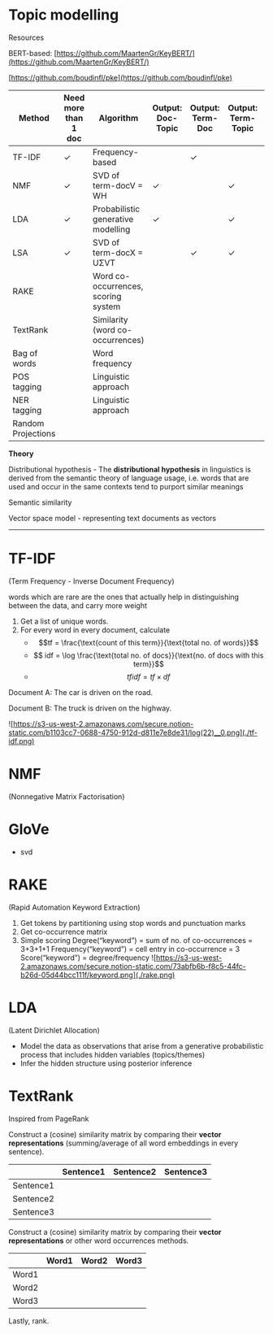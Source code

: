 # Topic modelling

Resources

BERT-based: [https://github.com/MaartenGr/KeyBERT/](https://github.com/MaartenGr/KeyBERT/)

[https://github.com/boudinfl/pke](https://github.com/boudinfl/pke)

| Method             | Need more than 1 doc | Algorithm                           | Output: Doc-Topic | Output: Term-Doc | Output: Term-Topic | Output: similarity matrix |
| ------------------ | -------------------- | ----------------------------------- | ----------------- | ---------------- | ------------------ | ------------------------- |
| TF-IDF             | ✓                    | Frequency-based                     |                   | ✓                |                    |                           |
| NMF                | ✓                    | SVD of term-docV = WH               | ✓                 |                  | ✓                  |                           |
| LDA                | ✓                    | Probabilistic generative modelling  | ✓                 |                  | ✓                  |                           |
| LSA                | ✓                    | SVD of term-docX = UΣVT             |                   | ✓                | ✓                  |                           |
| RAKE               |                      | Word co-occurrences, scoring system |                   |                  |                    |                           |
| TextRank           |                      | Similarity (word co-occurrences)    |                   |                  |                    | ✓                         |
| Bag of words       |                      | Word frequency                      |                   |                  |                    |                           |
| POS tagging        |                      | Linguistic approach                 |                   |                  |                    |                           |
| NER tagging        |                      | Linguistic approach                 |                   |                  |                    |                           |
| Random Projections |                      |                                     |                   |                  |                    |                           |

**Theory**

Distributional hypothesis - The **distributional hypothesis** in linguistics is derived from the semantic theory of language usage, i.e. words that are used and occur in the same contexts tend to purport similar meanings

Semantic similarity

Vector space model - representing text documents as vectors

---

# **TF-IDF**

(Term Frequency - Inverse Document Frequency)

words which are rare are the ones that actually help in distinguishing between the data, and carry more weight

1. Get a list of unique words.
2. For every word in every document, calculate
   - $$tf = \frac{\text{count of this term}}{\text{total no. of words}}$$
   - $$ idf = \log \frac{\text{total no. of docs}}{\text{no. of docs with this term}}$$
   - $$tfidf = tf \times df$$

Document A: The car is driven on the road.

Document B: The truck is driven on the highway.

![https://s3-us-west-2.amazonaws.com/secure.notion-static.com/b1103cc7-0688-4750-912d-d811e7e8de31/log(22)__0.png](./tf-idf.png)

# **NMF**

(Nonnegative Matrix Factorisation)

# **GloVe**

- svd

# **RAKE**

(Rapid Automation Keyword Extraction)

1.  Get tokens by partitioning using stop words and punctuation marks
2.  Get co-occurrence matrix
3.  Simple scoring
    Degree(“keyword”) = sum of no. of co-occurrences = 3+3+1+1
    Frequency(“keyword”) = cell entry in co-occurrence = 3
    Score(“keyword”) = degree/frequency
        ![https://s3-us-west-2.amazonaws.com/secure.notion-static.com/73abfb6b-f8c5-44fc-b26d-05d44bcc111f/keyword.png](./rake.png)

# **LDA**

(Latent Dirichlet Allocation)

- Model the data as observations that arise from a generative probabilistic process that includes hidden variables (topics/themes)
- Infer the hidden structure using posterior inference

# **TextRank**

Inspired from PageRank

Construct a (cosine) similarity matrix by comparing their **vector representations** (summing/average of all word embeddings in every sentence).

|           | Sentence1 | Sentence2 | Sentence3 |
| --------- | --------- | --------- | --------- |
| Sentence1 |           |           |           |
| Sentence2 |           |           |           |
| Sentence3 |           |           |           |

Construct a (cosine) similarity matrix by comparing their **vector representations** or other word occurrences methods.

|       | Word1 | Word2 | Word3 |
| ----- | ----- | ----- | ----- |
| Word1 |       |       |       |
| Word2 |       |       |       |
| Word3 |       |       |       |

Lastly, rank.
